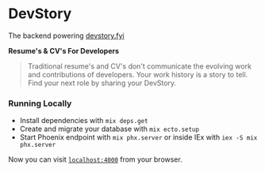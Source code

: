 # DevStory

The backend powering [devstory.fyi](https://devstory.fyi)

**Resume's & CV's For Developers**

> Traditional resume's and CV's don't communicate the evolving work and contributions of developers. Your work history is a story to tell. Find your next role by sharing your DevStory.

### Running Locally

- Install dependencies with `mix deps.get`
- Create and migrate your database with `mix ecto.setup`
- Start Phoenix endpoint with `mix phx.server` or inside IEx with `iex -S mix phx.server`

Now you can visit [`localhost:4000`](http://localhost:4000) from your browser.
